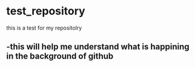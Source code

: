 # test_repository
this is a test for my repositolry

  -this will help me understand what is happining in the background of github  
  -

